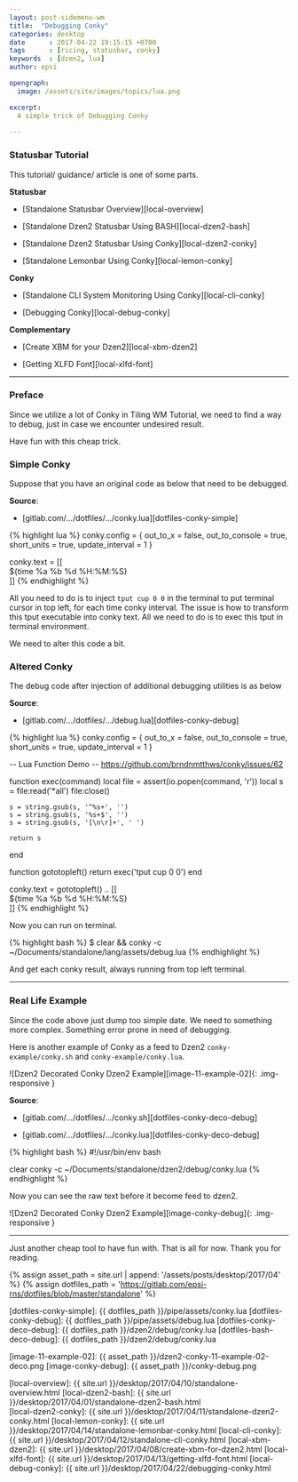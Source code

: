 ```yaml
---
layout: post-sidemenu-wm
title:  "Debugging Conky"
categories: desktop
date      : 2017-04-22 19:15:15 +0700
tags      : [ricing, statusbar, conky]
keywords  : [dzen2, lua]
author: epsi

opengraph:
  image: /assets/site/images/topics/lua.png

excerpt:
  A simple trick of Debugging Conky
  
---
```


### Statusbar Tutorial

This tutorial/ guidance/ article is one of some parts.

**Statusbar**

*	[Standalone Statusbar Overview][local-overview]

*	[Standalone Dzen2 Statusbar Using BASH][local-dzen2-bash]

*	[Standalone Dzen2 Statusbar Using Conky][local-dzen2-conky]

*	[Standalone Lemonbar Using Conky][local-lemon-conky]

**Conky**

*	[Standalone CLI System Monitoring Using Conky][local-cli-conky]

*	[Debugging Conky][local-debug-conky]

**Complementary**

*	[Create XBM for your Dzen2][local-xbm-dzen2]

*	[Getting XLFD Font][local-xlfd-font]

-- -- --

### Preface

Since we utilize a lot of Conky in Tiling WM Tutorial,
we need to find a way to debug,
just in case we encounter undesired result.

Have fun with this cheap trick. 

### Simple Conky

Suppose that you have an original code as below that need to be debugged.

**Source**:

*	[gitlab.com/.../dotfiles/.../conky.lua][dotfiles-conky-simple]

{% highlight lua %}
conky.config = {
    out_to_x = false,
    out_to_console = true,
    short_units = true,
    update_interval = 1
}

conky.text = [[\
${time %a %b %d %H:%M:%S}\
]]
{% endhighlight %}

All you need to do is to inject <code>tput cup 0 0</code> in the terminal
to put terminal cursor in top left, for each time conky interval.
The issue is how to transform this tput executable into conky text.
All we need to do is to exec this tput in terminal environment. 

We need to alter this code a bit.

### Altered Conky

The debug code after injection of 
additional debugging utilities is as below

**Source**:

*	[gitlab.com/.../dotfiles/.../debug.lua][dotfiles-conky-debug]

{% highlight lua %}
conky.config = {
    out_to_x = false,
    out_to_console = true,
    short_units = true,
    update_interval = 1
}

-- Lua Function Demo 
-- https://github.com/brndnmtthws/conky/issues/62

function exec(command)
    local file = assert(io.popen(command, 'r'))
    local s = file:read('*all')
    file:close()

    s = string.gsub(s, '^%s+', '') 
    s = string.gsub(s, '%s+$', '') 
    s = string.gsub(s, '[\n\r]+', ' ')

    return s
end


function gototopleft()
  return exec('tput cup 0 0') 
end

conky.text = gototopleft() .. [[\
${time %a %b %d %H:%M:%S}\
]]
{% endhighlight %}

Now you can run on terminal.

{% highlight bash %}
$ clear && conky -c ~/Documents/standalone/lang/assets/debug.lua
{% endhighlight %}

And get each conky result, always running from top left terminal.

-- -- --

### Real Life Example

Since the code above just dump too simple date.
We need to something more complex.
Something error prone in need of debugging.

Here is another example of Conky as a feed to Dzen2
<code class="code-file">conky-example/conky.sh</code> and
<code class="code-file">conky-example/conky.lua</code>.

![Dzen2 Decorated Conky Dzen2 Example][image-11-example-02]{: .img-responsive }

**Source**:<br/>

*	[gitlab.com/.../dotfiles/.../conky.sh][dotfiles-conky-deco-debug]

*	[gitlab.com/.../dotfiles/.../conky.lua][dotfiles-conky-deco-debug]


{% highlight bash %}
#!/usr/bin/env bash

clear
conky -c ~/Documents/standalone/dzen2/debug/conky.lua
{% endhighlight %}

Now you can see the raw text before it become feed to dzen2.

![Dzen2 Decorated Conky Dzen2 Example][image-conky-debug]{: .img-responsive }

-- -- --

Just another cheap tool to have fun with.
That is all for now.
Thank you for reading.



[//]: <> ( -- -- -- links below -- -- -- )

{% assign asset_path = site.url | append: '/assets/posts/desktop/2017/04' %}
{% assign dotfiles_path = 'https://gitlab.com/epsi-rns/dotfiles/blob/master/standalone' %}

[dotfiles-conky-simple]:     {{ dotfiles_path }}/pipe/assets/conky.lua
[dotfiles-conky-debug]:      {{ dotfiles_path }}/pipe/assets/debug.lua
[dotfiles-conky-deco-debug]: {{ dotfiles_path }}/dzen2/debug/conky.lua
[dotfiles-bash-deco-debug]:  {{ dotfiles_path }}/dzen2/debug/conky.lua

[image-11-example-02]: {{ asset_path }}/dzen2-conky-11-example-02-deco.png
[image-conky-debug]:   {{ asset_path }}/conky-debug.png

[local-overview]:    {{ site.url }}/desktop/2017/04/10/standalone-overview.html
[local-dzen2-bash]:  {{ site.url }}/desktop/2017/04/01/standalone-dzen2-bash.html  
[local-dzen2-conky]: {{ site.url }}/desktop/2017/04/11/standalone-dzen2-conky.html
[local-lemon-conky]: {{ site.url }}/desktop/2017/04/14/standalone-lemonbar-conky.html
[local-cli-conky]:   {{ site.url }}/desktop/2017/04/12/standalone-cli-conky.html
[local-xbm-dzen2]:   {{ site.url }}/desktop/2017/04/08/create-xbm-for-dzen2.html
[local-xlfd-font]:   {{ site.url }}/desktop/2017/04/13/getting-xlfd-font.html
[local-debug-conky]: {{ site.url }}/desktop/2017/04/22/debugging-conky.html
